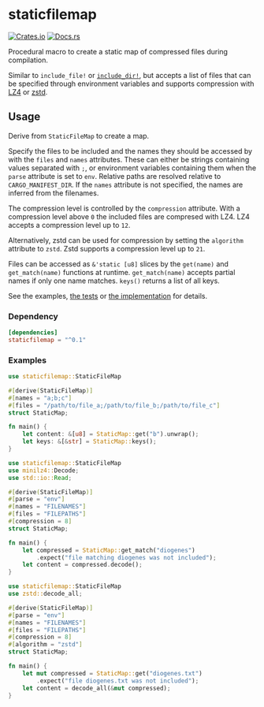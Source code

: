# staticfilemap

[![Crates.io](https://img.shields.io/crates/v/staticfilemap)](https://crates.io/crates/staticfilemap)
[![Docs.rs](https://docs.rs/staticfilemap/badge.svg)](https://docs.rs/staticfilemap)

Procedural macro to create a static map of compressed files during compilation.

Similar to `include_file!` or [`include_dir!`](https://crates.io/crates/include_dir), but accepts a list of files that can be specified through environment variables and supports compression with [LZ4](https://github.com/lz4/lz4) or [zstd](https://github.com/facebook/zstd).

## Usage

Derive from `StaticFileMap` to create a map.

Specify the files to be included and the names they should be accessed by with the `files` and `names` attributes.
These can either be strings containing values separated with `;`, or environment variables containing them when the `parse` attribute is set to `env`.
Relative paths are resolved relative to `CARGO_MANIFEST_DIR`. If the `names` attribute is not specified, the names are inferred from the filenames.

The compression level is controlled by the `compression` attribute. With a compression level above `0` the included files are compresed with LZ4. LZ4 accepts a compression level up to `12`.

Alternatively, zstd can be used for compression by setting the `algorithm` attribute to `zstd`. Zstd supports a compression level up to `21`.

Files can be accessed as `&'static [u8]` slices by the `get(name)` and `get_match(name)` functions at runtime.
`get_match(name)` accepts partial names if only one name matches. `keys()` returns a list of all keys.

See the examples, [the tests](tests/tests.rs) or [the implementation](src/lib.rs) for details.

### Dependency

```toml
[dependencies]
staticfilemap = "^0.1"
```

### Examples

```rust
use staticfilemap::StaticFileMap

#[derive(StaticFileMap)]
#[names = "a;b;c"]
#[files = "/path/to/file_a;/path/to/file_b;/path/to/file_c"]
struct StaticMap;

fn main() {
    let content: &[u8] = StaticMap::get("b").unwrap();
    let keys: &[&str] = StaticMap::keys();
}
```

```rust
use staticfilemap::StaticFileMap
use minilz4::Decode;
use std::io::Read;

#[derive(StaticFileMap)]
#[parse = "env"]
#[names = "FILENAMES"]
#[files = "FILEPATHS"]
#[compression = 8]
struct StaticMap;

fn main() {
    let compressed = StaticMap::get_match("diogenes")
        .expect("file matching diogenes was not included");
    let content = compressed.decode();
}
```

```rust
use staticfilemap::StaticFileMap
use zstd::decode_all;

#[derive(StaticFileMap)]
#[parse = "env"]
#[names = "FILENAMES"]
#[files = "FILEPATHS"]
#[compression = 8]
#[algorithm = "zstd"]
struct StaticMap;

fn main() {
    let mut compressed = StaticMap::get("diogenes.txt")
        .expect("file diogenes.txt was not included");
    let content = decode_all(&mut compressed);
}
```
